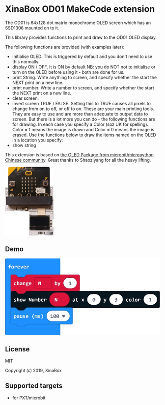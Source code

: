 # XinaBox OD01 MakeCode extension

The OD01 is 64x128 dot matrix monochrome OLED screen which has an SSD1306 mounted on to it. 

This library provides functions to print and draw to the OD01 OLED display. 

The following functions are provided (with examples later):
* initialise OLED. This is triggered by default and you don't need to use this normally.
* display ON / OFF.  It is ON by default
NB: you do NOT not to initialise or turn on the OLED before using it - both are done for us.
* print String. Write anything to screen, and specify whether the start the NEXT print on a new line.
* print number. Write a number to screen, and specify whether the start the NEXT print on a new line.
* clear screen. 
* invert screen TRUE / FALSE. Setting this to TRUE causes all pixels to change from on to off, or off to on.
These are your main printing tools. They are easy to use and are more than adequate to output data to screen.
But there is a lot more you can do - the following functions are for drawing. In each case you specify a Color (soz UK for spelling). Color = 1 means the image is drawn and Color = 0 means the image is erased. 
Use the functions below to draw the items named on the OLED in a location you specify:
* show string

This extension is based on [the OLED Package from microbit/micropython Chinese community](https://github.com/makecode-extensions/OLED12864_I2C). Great thanks to Shaoziyang for all the heavy lifting.
  
![](od01.jpg)

## Demo

![](test.jpg)

## License

MIT

Copyright (c) 2019, XinaBox  

## Supported targets

* for PXT/microbit

